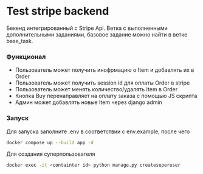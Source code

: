 # Test stripe backend
Бекенд интегрированный с Stripe Api. Ветка с выполненными дополнительными заданиями, базовое задание можно найти в ветке base_task.
### Функционал
- Пользователь может получить инофрмацию о Item и добавлять их в Order
- Пользователь может получить session id для оплаты Order в stripe
- Пользователь может менять количество/удалять Item в Order
- Кнопка Buy перенаправляет на оплату заказа с помощью JS скрипта
- Админ может добавлять новые Item через django admin
### Запуск
Для запуска заполните .env в соответствии с env.example, после чего
```bash
docker compose up --build app -d
```
Для создания суперпользователя
```bash
docker exec -it <containter id> python manage.py createsuperuser
```
